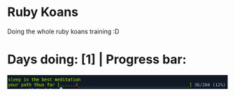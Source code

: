 # Ruby Koans
Doing the whole ruby koans training :D

# Days doing: [1] | Progress bar:

![Image representing the progress bar of the Ruby Koans](assets/save_bar1.png "Progress Bar")